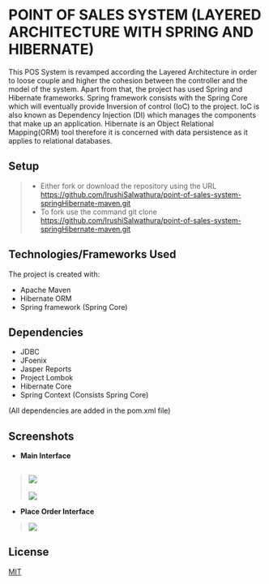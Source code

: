 # POINT OF SALES SYSTEM (LAYERED ARCHITECTURE WITH SPRING AND HIBERNATE)

This POS System is revamped according the Layered Architecture in order to loose couple and  higher the cohesion between the controller and the model of the system. Apart from that, the project has used Spring and Hibernate frameworks. Spring framework consists with the Spring Core which will eventually provide Inversion of control (IoC) to the project. IoC is also known as Dependency Injection (DI) which manages the components that make up an application. Hibernate is an Object Relational Mapping(ORM) tool therefore it is concerned with data persistence as it applies to relational databases.

## Setup

> - Either fork or download the repository using the URL <https://github.com/IrushiSalwathura/point-of-sales-system-springHibernate-maven.git>
> - To fork use the command git clone https://github.com/IrushiSalwathura/point-of-sales-system-springHibernate-maven.git

## Technologies/Frameworks Used

The project is created with:
* Apache Maven
* Hibernate ORM
* Spring framework (Spring Core)

## Dependencies

* JDBC
* JFoenix
* Jasper Reports
* Project Lombok
* Hibernate Core
* Spring Context (Consists Spring Core)

(All dependencies are added in the pom.xml file)

## Screenshots
- **Main Interface**
>![][1]
>---
>![][2]
- **Place Order Interface**
>![][3]

[1]: https://github.com/IrushiSalwathura/point-of-sales-system-springHibernate-maven/blob/master/src/main/resources/asset/screenshots/pos-main.png
[2]: https://github.com/IrushiSalwathura/point-of-sales-system-springHibernate-maven/blob/master/src/main/resources/asset/screenshots/pos-main-customer.png
[3]: https://github.com/IrushiSalwathura/point-of-sales-system-springHibernate-maven/blob/master/src/main/resources/asset/screenshots/pos-placeorder.png


## License
[MIT](https://github.com/IrushiSalwathura/point-of-sales-system-springHibernate-maven/blob/master/LICENSE.txt)




